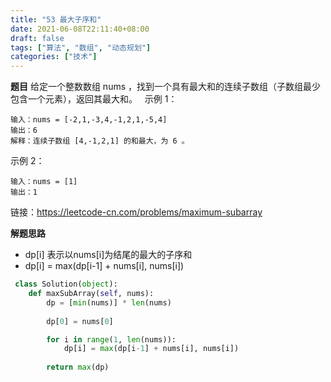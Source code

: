```yaml
---
title: "53 最大子序和"
date: 2021-06-08T22:11:40+08:00
draft: false
tags: ["算法", "数组", "动态规划"]
categories: ["技术"]
---
```

**题目**
给定一个整数数组 nums ，找到一个具有最大和的连续子数组（子数组最少包含一个元素），返回其最大和。
 
示例 1：
```
输入：nums = [-2,1,-3,4,-1,2,1,-5,4]
输出：6
解释：连续子数组 [4,-1,2,1] 的和最大，为 6 。
```
示例 2：
```
输入：nums = [1]
输出：1
```

链接：https://leetcode-cn.com/problems/maximum-subarray

**解题思路**

* dp[i] 表示以nums[i]为结尾的最大的子序和
* dp[i] = max(dp[i-1] + nums[i], nums[i])

```python
 class Solution(object):
    def maxSubArray(self, nums):
        dp = [min(nums)] * len(nums) 
        
        dp[0] = nums[0]

        for i in range(1, len(nums)):
            dp[i] = max(dp[i-1] + nums[i], nums[i])
        
        return max(dp)
```